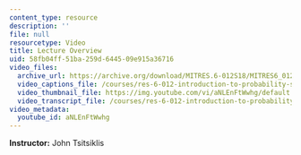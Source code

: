 ```yaml
---
content_type: resource
description: ''
file: null
resourcetype: Video
title: Lecture Overview
uid: 58fb04ff-51ba-259d-6445-09e915a36716
video_files:
  archive_url: https://archive.org/download/MITRES.6-012S18/MITRES6_012S18_L14-01_300k.mp4
  video_captions_file: /courses/res-6-012-introduction-to-probability-spring-2018/fe047f6c20cb5f8f917ddad2965422f7_aNLEnFtWwhg.vtt
  video_thumbnail_file: https://img.youtube.com/vi/aNLEnFtWwhg/default.jpg
  video_transcript_file: /courses/res-6-012-introduction-to-probability-spring-2018/9e85adb6541344309ea466a1c2c5e403_aNLEnFtWwhg.pdf
video_metadata:
  youtube_id: aNLEnFtWwhg
---
```


**Instructor:** John Tsitsiklis